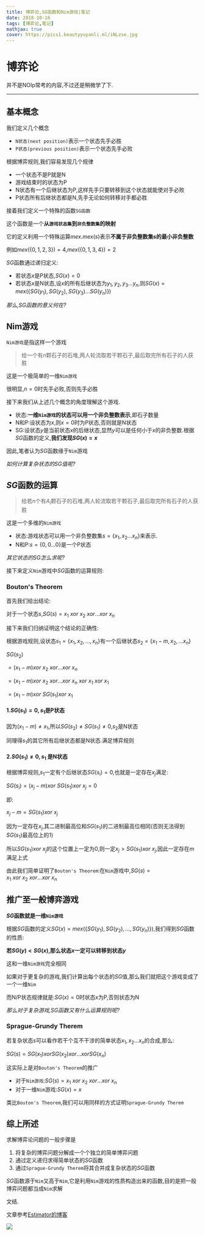 ```yaml
---
title: 博弈论,SG函数和Nim游戏|笔记
date: 2018-10-16
tags: [博弈论,笔记]
mathjax: true
cover: https://pics1.beautyyuyanli.ml/iNLzse.jpg
---
```


# 博弈论

并不是NOIp常考的内容,不过还是稍微学了下.

***

## 基本概念

我们定义几个概念

- `N状态(next position)`表示一个状态先手必胜
- `P状态(previous position)`表示一个状态先手必败

根据博弈规则,我们容易发现几个规律

- 一个状态不是P就是N
- 游戏结束时的状态为P
- N状态有一个后继状态为P,这样先手只要转移到这个状态就能使对手必败
- P状态所有后继状态都是N,先手无论如何转移对手都必胜

接着我们定义一个特殊的函数`SG函数`

这个函数是一个**从`游戏状态集`到`非负整数集`的映射**

它的定义利用一个特殊运算$mex$.$mex(s)$表示**不属于非负整数集s的最小非负整数**

例如$mex(\{0,1,2,3\})=4$,$mex(\{0,1,3,4\})=2$

$SG$函数通过递归定义:

- 若状态$x$是P状态,$SG(x)=0$
- 若状态$x$是N状态,设$x$的所有后继状态为$y_1,y_2,y_3\dots y_n$,则$SG(x)=mex(\{SG(y_1),SG(y_2),SG(y_3)\dots SG(y_n)\})$

*那么,$SG$函数的意义何在?*

## Nim游戏

`Nim游戏`是指这样一个游戏

> 给一个有$n$颗石子的石堆,两人轮流取若干颗石子,最后取完所有石子的人获胜

这是一个极简单的一维`Nim游戏`

很明显,$n=0$时先手必败,否则先手必胜

接下来我们从上述几个概念的角度理解这个游戏.

- 状态:**一维`Nim游戏`的状态可以用一个非负整数表示**,即石子数量
- N和P:设状态为$x$,则$x=0$时为P状态,否则就是N状态
- SG:设状态$y$是当前状态$x$的后继状态,显然$y$可以是任何小于$x$的非负整数.根据$SG$函数的定义,**我们发现$SG(x)=x$**

因此,笔者认为$SG$函数缘于`Nim`游戏

*如何计算复杂状态的$SG$值呢?*

## $SG$函数的运算

> 给若$n$个有$A_i$颗石子的石堆,两人轮流取若干颗石子,最后取完所有石子的人获胜

这是一个多维的`Nim游戏`

- 状态:游戏状态可以用一个非负整数集$s=\{x_1,x_2\dots x_n\}$来表示.
- N和P:$s=\{0,0\dots 0\}$是一个P状态

*其它状态的$SG$怎么求呢?*

接下来定义`Nim`游戏中$SG$函数的运算规则:

### Bouton's Theorem

首先我们给出结论:

对于一个状态$s$,$SG(s)=x_1\ xor\ x_2\ xor... xor\ x_n$

接下来我们归纳证明这个结论的正确性:

根据游戏规则,设状态$s_1=\{x_1,x_2,\dots ,x_n\}$有一个后继状态$s_2=\{x_1-m,x_2,\dots x_n\}$

$SG(s_2)$

$=(x_1-m)xor\ x_2\ xor\dots xor\ x_n$

$=(x_1-m)xor\ x_2\ xor\dots xor\ x_n\ xor\ x_1\ xor\ x_1$

$=(x_1-m)xor\ SG(s_1)xor\ x_1$

#### 1.$SG(s_1)=0,s_1$是P状态

因为$(x_1-m)\neq x_1$,所以$SG(s_2)\neq SG(s_1)\neq 0$,$s_2$是N状态

同理得$s_1$的其它所有后继状态都是N状态.满足博弈规则

#### 2.$SG(s_1)\neq 0,s_1$ 是N状态

根据博弈规则,$s_1$一定有个后继状态$SG(s_i)=0$,也就是一定存在$x_j$满足:

$SG(s_i)=(x_j-m)xor\ SG(s_1)xor\ x_j=0$

即:

$x_j-m=SG(s_1)xor\ x_j$

因为一定存在$x_j$,其二进制最高位和$SG(s_1)$的二进制最高位相同(否则无法得到$SG(s_1)$最高位上的$1$)

所以$SG(s_1)xor\ x_j$的这个位置上一定为$0$,则一定$x_j>SG(s_1)xor\ x_j$,因此一定存在$m$满足上式

由此我们简单证明了`Bouton's Theorem`:在`Nim`游戏中,$SG(s)=x_1\ xor\ x_2\ xor... xor\ x_n$

## 推广至一般博弈游戏

**$SG$函数就是一维`Nim游戏`**

根据$SG$函数的定义$SG(x)=mex(\{SG(y_1),SG(y_2),\dots ,SG(y_n)\})$,我们得到$SG$函数的性质:

**若$SG(y)<SG(x)$,那么状态$x$一定可以转移到状态$y$**

这和一维`Nim游戏`完全相同

如果对于更复杂的游戏,我们计算出每个状态的$SG$值,那么我们就把这个游戏变成了一个一维`Nim`

而N/P状态规律就是:$SG(x)=0$时状态$x$为P,否则状态为N

*那么对于复杂游戏,$SG$函数又有什么运算规则呢?*

### Sprague-Grundy Therem

若复杂状态$s$可以看作若干个互不干涉的简单状态$x_1,x_2\dots x_n$的合成,那么:

$SG(s)=SG(x_1)xorSG(x_2)xor\dots xorSG(x_n)$

这实际上是对`Bouton's Theorem`的推广

- 对于`Nim游戏`:$SG(s)=x_1\ xor\ x_2\ xor... xor\ x_n$
- 对于一维`Nim`游戏:$SG(x)=x$

类比`Bouton's Theorem`,我们可以用同样的方式证明`Sprague-Grundy Therem`

## 综上所述

求解博弈论问题的一般步骤是

1. 将复杂的博弈问题分解成一个个独立的简单博弈问题
2. 通过定义递归求得简单状态的$SG$函数
3. 通过`Sprague-Grundy Therem`将其合并成复杂状态的$SG$函数

$SG$函数源于`Nim`又高于`Nim`,它是利用`Nim`游戏的性质构造出来的函数,目的是把一般博弈问题都当成`Nim`求解

文结.

文章参考[Estimator的博客](http://www.cnblogs.com/Mathics/p/3948482.html)

![](https://pics1.beautyyuyanli.ml/iNLzse.jpg)
